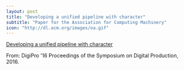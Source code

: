 ```yaml
---
layout: post
title: "Developing a unified pipeline with character"
subtitle: "Paper for the Association for Computing Machinery"
icon: "http://dl.acm.org/images/oa.gif"
---
```


[Developing a unified pipeline with character](http://dl.acm.org/authorize?N19758)

From: DigiPro '16 Proceedings of the Symposium on Digital Production, 2016.

